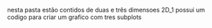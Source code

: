 nesta pasta estão contidos de duas e  três dimensoes 2D_1 possui um codigo para criar um grafico com tres subplots
 